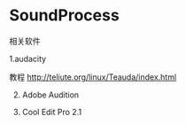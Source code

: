 # SoundProcess

相关软件

1.audacity

教程
http://teliute.org/linux/Teauda/index.html

2. Adobe Audition 

3.  Cool Edit Pro 2.1



